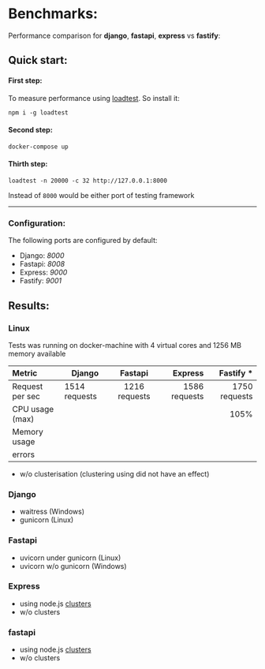 # Benchmarks: 

Performance comparison for **django**, **fastapi**, **express** vs **fastify**:

## Quick start:

#### First step:

To measure performance using [loadtest](https://www.npmjs.com/package/loadtest). So install it: 

```
npm i -g loadtest
```

#### Second step:

```
docker-compose up
```

#### Thirth step: 

```
loadtest -n 20000 -c 32 http://127.0.0.1:8000
```

Instead of `8000` would be either port of testing framework

****

### Configuration:

The following ports are configured by default:

- Django: *8000*
- Fastapi: *8008*
- Express: *9000*
- Fastify: *9001*


## Results: 

### Linux

Tests was running on docker-machine with 4 virtual cores and 1256 MB memory available

Metric         | Django        | Fastapi       | Express       |  Fastify *    |
:------------- | ------------- |:-------------:| -------------:| -------------:|
Request per sec| 1514 requests | 1216 requests | 1586 requests | 1750 requests |
CPU usage (max)|          |||105%|
Memory usage   |
errors         |

* w/o clusterisation (clustering using did not have an effect)

### Django

- waitress (Windows)
- gunicorn (Linux)

### Fastapi

- uvicorn under gunicorn (Linux)
- uvicorn w/o gunicorn (Windows)

### Express

- using node.js [clusters](https://www.npmjs.com/package/cluster)
- w/o clusters

### fastapi
- using node.js [clusters](https://www.npmjs.com/package/cluster)
- w/o clusters
